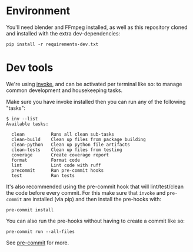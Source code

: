 # Environment

You'll need blender and FFmpeg installed, as well as this repository cloned and installed with the extra dev-dependencies:
```shell
pip install -r requirements-dev.txt
```

# Dev tools

We're using [invoke](https://docs.pyinvoke.org/en/stable/), and can be activated per terminal like so:
 to manage common development and housekeeping tasks.

Make sure you have invoke installed then you can run any of the following "tasks":

```
$ inv --list
Available tasks:

  clean          Runs all clean sub-tasks
  clean-build    Clean up files from package building
  clean-python   Clean up python file artifacts
  clean-tests    Clean up files from testing
  coverage       Create coverage report
  format         Format code
  lint           Lint code with ruff
  precommit      Run pre-commit hooks
  test           Run tests
```


It's also recommended using the pre-commit hook that will lint/test/clean 
the code before every commit. For this make sure that `invoke` and `pre-commit` are 
installed (via pip) and then install the pre-hooks with: 

```
pre-commit install
```

You can also run the pre-hooks without having to create a commit like so:

```
pre-commit run --all-files
```

See [pre-commit](https://pre-commit.com/#intro) for more.
